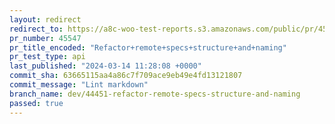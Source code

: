 ```yaml
---
layout: redirect
redirect_to: https://a8c-woo-test-reports.s3.amazonaws.com/public/pr/45547/api/index.html
pr_number: 45547
pr_title_encoded: "Refactor+remote+specs+structure+and+naming"
pr_test_type: api
last_published: "2024-03-14 11:28:08 +0000"
commit_sha: 63665115aa4a86c7f709ace9eb49e4fd13121807
commit_message: "Lint markdown"
branch_name: dev/44451-refactor-remote-specs-structure-and-naming
passed: true
---
```

